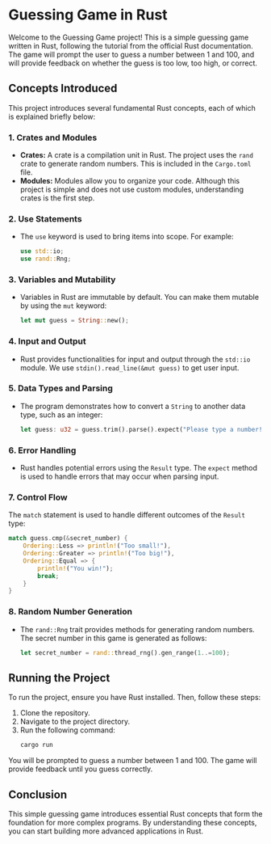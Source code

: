 # Guessing Game in Rust

Welcome to the Guessing Game project! This is a simple guessing game written in Rust, following the tutorial from the official Rust documentation. The game will prompt the user to guess a number between 1 and 100, and will provide feedback on whether the guess is too low, too high, or correct.

## Concepts Introduced

This project introduces several fundamental Rust concepts, each of which is explained briefly below:

### 1. **Crates and Modules**
- **Crates:** A crate is a compilation unit in Rust. The project uses the `rand` crate to generate random numbers. This is included in the `Cargo.toml` file.
- **Modules:** Modules allow you to organize your code. Although this project is simple and does not use custom modules, understanding crates is the first step.

### 2. **Use Statements**
- The `use` keyword is used to bring items into scope. For example:
  ```rust
  use std::io;
  use rand::Rng;
  ```

### 3. **Variables and Mutability**
- Variables in Rust are immutable by default. You can make them mutable by using the `mut` keyword:
  ```rust
  let mut guess = String::new();
  ```

### 4. **Input and Output**
- Rust provides functionalities for input and output through the `std::io` module. We use `stdin().read_line(&mut guess)` to get user input.

### 5. **Data Types and Parsing**
- The program demonstrates how to convert a `String` to another data type, such as an integer:
  ```rust
  let guess: u32 = guess.trim().parse().expect("Please type a number!");
  ```

### 6. **Error Handling**
- Rust handles potential errors using the `Result` type. The `expect` method is used to handle errors that may occur when parsing input.

### 7. **Control Flow**
The `match` statement is used to handle different outcomes of the `Result` type:
  ```rust
  match guess.cmp(&secret_number) {
      Ordering::Less => println!("Too small!"),
      Ordering::Greater => println!("Too big!"),
      Ordering::Equal => {
          println!("You win!");
          break;
      }
  }
  ```

### 8. **Random Number Generation**
- The `rand::Rng` trait provides methods for generating random numbers. The secret number in this game is generated as follows:
  ```rust
  let secret_number = rand::thread_rng().gen_range(1..=100);
  ```

## Running the Project

To run the project, ensure you have Rust installed. Then, follow these steps:

1. Clone the repository.
2. Navigate to the project directory.
3. Run the following command:
   ```sh
   cargo run
   ```

You will be prompted to guess a number between 1 and 100. The game will provide feedback until you guess correctly.

## Conclusion

This simple guessing game introduces essential Rust concepts that form the foundation for more complex programs. By understanding these concepts, you can start building more advanced applications in Rust.

